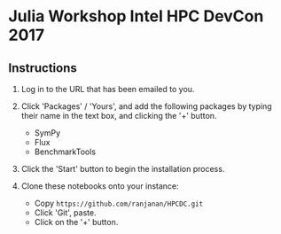 # Julia Workshop Intel HPC DevCon 2017

## Instructions

1. Log in to the URL that has been emailed to you. 

2. Click 'Packages' / 'Yours', and add the following packages by typing their name in the text box, and clicking the '+' button.
    - SymPy
    - Flux
    - BenchmarkTools

3. Click the 'Start' button to begin the installation process.

4. Clone these notebooks onto your instance: 
    - Copy `https://github.com/ranjanan/HPCDC.git`
    - Click 'Git', paste. 
    - Click on the '+' button. 

